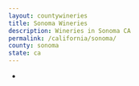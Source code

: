 ```yaml
---
layout: countywineries
title: Sonoma Wineries
description: Wineries in Sonoma CA
permalink: /california/sonoma/
county: sonoma
state: ca
---
```

-
